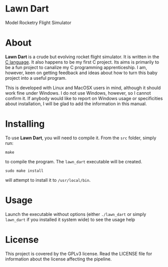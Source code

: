 # Lawn Dart
Model Rocketry Flight Simulator

# About
**Lawn Dart** is a crude but evolving rocket flight simulator. It is written in
the [C language](http://en.wikipedia.org/wiki/C_\(programming_language\)). It also
happens to be my first C project. Its aims is primarily to be a fun project to
canalize my C programming apprenticeship. I am, however, keen on getting
feedback and ideas about how to turn this baby project into a useful program.

This is developed with Linux and MacOSX users in mind, although it should
work fine under Windows. I do not use Windows, however, so I cannot confirm it.
If anybody would like to report on Windows usage or specificities about
installation, I will be glad to add the information in this manual.

# Installing
To use **Lawn Dart**, you will need to compile it. From the `src` folder,
simply run:

```
make
```

to compile the program. The `lawn_dart` executable will be
created.

```
sudo make install
```

will attempt to install it to `/usr/local/bin`.

# Usage
Launch the executable without options (either `./lawn_dart` or simply
`lawn_dart` if you installed it system wide) to see the usage help

# License
This project is covered by the GPLv3 license. Read the LICENSE file for
information about the license affecting the pipeline.

